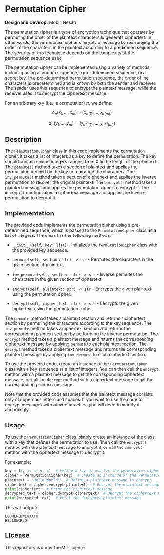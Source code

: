# Permutation Cipher

__Design and Develop:__ Mobin Nesari

The permutation cipher is a type of encryption technique that operates by permuting the order of the plaintext characters to generate ciphertext. In other words, the permutation cipher encrypts a message by rearranging the order of the characters in the plaintext according to a predefined sequence. The security of this technique depends on the complexity of the permutation sequence used.

The permutation cipher can be implemented using a variety of methods, including using a random sequence, a pre-determined sequence, or a secret key. In a pre-determined permutation sequence, the order of the characters is predetermined and is known by both the sender and receiver. The sender uses this sequence to encrypt the plaintext message, while the receiver uses it to decrypt the ciphertext message.

For an arbitrary key (i.e., a permutation) $\pi$, we define:

$$e_\pi(x_1, \dots, x_m) = (x_{\pi(1)}, \dots, x_{\pi(m)})$$

$$d_\pi(y_1, \dots, y_m) = (y_{\pi^{-1}(1)}, \dots, y_{\pi^{-1}(m)})$$


## Description
The `PermutationCipher` class in this code implements the permutation cipher. It takes a list of integers as a key to define the permutation. The key should contain unique integers ranging from 0 to the length of the plaintext. The `permute()` method takes a section of plaintext and applies the permutation defined by the key to rearrange the characters. The `inv_permute()` method takes a section of ciphertext and applies the inverse permutation to recover the original plaintext. The `encrypt()` method takes a plaintext message and applies the permutation cipher to encrypt it. The `decrypt()` method takes a ciphertext message and applies the inverse permutation to decrypt it.

## Implementation
The provided code implements the permutation cipher using a pre-determined sequence, which is passed to the `PermutationCipher` class as a list of integers. The class has the following methods:

- `__init__(self, key: list)` - Initializes the `PermutationCipher` class with the provided key sequence.

- `permute(self, section: str) -> str` - Permutes the characters in the given section of plaintext.
- `inv_permute(self, section: str) -> str` - Inverse permutes the characters in the given section of ciphertext.
- `encrypt(self, plaintext: str) -> str` - Encrypts the given plaintext using the permutation cipher.
- `decrypt(self, cipher_text: str) -> str` - Decrypts the given ciphertext using the permutation cipher.

The `permute` method takes a plaintext section and returns a ciphertext section by permuting the characters according to the key sequence. The `inv_permute` method takes a ciphertext section and returns the corresponding plaintext section by performing the inverse permutation. The `encrypt` method takes a plaintext message and returns the corresponding ciphertext message by applying `permute` to each plaintext section. The `decrypt` method takes a ciphertext message and returns the corresponding plaintext message by applying `inv_permute` to each ciphertext section.

To use the provided code, create an instance of the `PermutationCipher` class with a key sequence as a list of integers. You can then call the `encrypt` method with a plaintext message to get the corresponding ciphertext message, or call the `decrypt` method with a ciphertext message to get the corresponding plaintext message.

Note that the provided code assumes that the plaintext message consists only of uppercase letters and spaces. If you want to use the code to encrypt messages with other characters, you will need to modify it accordingly.

## Usage

To use the `PermutationCipher` class, simply create an instance of the class with a key that defines the permutation to use. Then call the `encrypt()` method with the plaintext message to encrypt it, or call the `decrypt()` method with the ciphertext message to decrypt it.

For example:

```python
key = [2, 1, 4, 0, 3]  # Define a key to use for the permutation cipher
cipher = PermutationCipher(key)  # Create an instance of the PermutationCipher class
plaintext = "Hello World!"  # Define a plaintext message to encrypt
ciphertext = cipher.encrypt(plaintext)  # Encrypt the plaintext message
print(ciphertext)  # Print the ciphertext message
decrypted_text = cipher.decrypt(ciphertext)  # Decrypt the ciphertext message
print(decrypted_text)  # Print the decrypted plaintext message
```

This will output:

```
LEOHLRODWLXXX!X 
HELLOWORLD!
```

## License
This repository is under the MIT license.